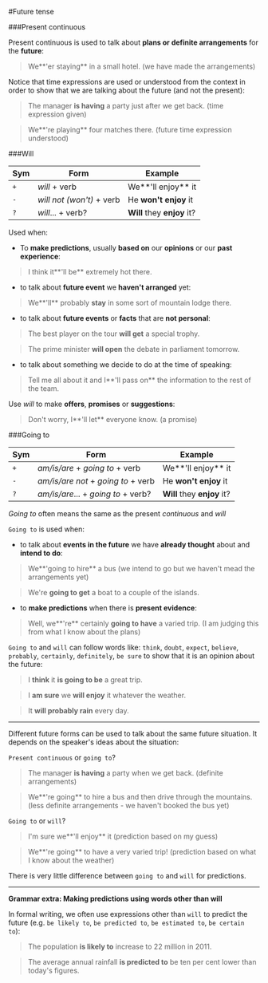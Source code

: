 #Future tense

###Present continuous

Present continuous is used to talk about **plans or definite arrangements** for the **future**:

  > We**'er staying** in a small hotel. (we have made the arrangements)

Notice that time expressions are used or understood from the context in order to show that we are talking about the future (and not the present):

  > The manager **is having** a party just after we get back. (time expression given)

  > We**'re playing** four matches there. (future time expression understood)

###Will

|Sym|Form|Example|
|---|----|-------|
|`+`| _will_ + verb | We**'ll enjoy** it|
|`-`| _will not (won't)_ + verb | He **won't enjoy** it|
|`?`| _will_... + verb? | **Will** they **enjoy** it?|

Used when:

  - To **make predictions**, usually **based on** our **opinions** or our **past experience**:

  > I think it**'ll be** extremely hot there.

  - to talk about **future event** we **haven't arranged** yet:

  > We**'ll** probably **stay** in some sort of mountain lodge there.

  - to talk about **future events** or **facts** that are **not personal**:

  > The best player on the tour **will get** a special trophy.

  > The prime minister **will open** the debate in parliament tomorrow.

  - to talk about something we decide to do at the time of speaking:

  > Tell me all about it and I**'ll pass on** the information to the rest of the team.

  Use _will_ to make **offers**, **promises** or **suggestions**:

  > Don't worry, I**'ll let** everyone know. (a promise)

###Going to

|Sym|Form|Example|
|---|----|-------|
|`+`| _am/is/are_ + _going to_ + verb | We**'ll enjoy** it|
|`-`| _am/is/are not_ + _going to_ + verb | He **won't enjoy** it|
|`?`| _am/is/are_... + _going to_ + verb? | **Will** they **enjoy** it?|

_Going to_ often means the same as the present _continuous_ and _will_

`Going to` is used when:

  - to talk about **events in the future** we have **already thought** about and **intend to do**:

  > We**'going to hire** a bus (we intend to go but we haven't mead the arrangements yet)

  > We're **going to get** a boat to a couple of the islands.

  - to **make predictions** when there is **present evidence**:

  > Well, we**'re** certainly **going to have** a varied trip. (I am judging this from what I know about the plans)

`Going to` and `will` can follow words like: `think`, `doubt`, `expect`, `believe`, `probably`, `certainly`, `definitely`, `be sure` to show that it is an opinion about the future:

  > I **think** it **is going to be** a great trip.

  > I **am sure** we **will enjoy** it whatever the weather.

  > It **will probably rain** every day.

-----------------------------------------------------------

Different future forms can be used to talk about the same future situation. It depends on the speaker's ideas about the situation:

`Present continuous` or `going to`?

  > The manager **is having** a party when we get back. (definite arrangements)


  > We**'re going** to hire a bus and then drive through the mountains. (less definite arrangements - we haven't booked the bus yet)


`Going to` or `will`?

  > I'm sure we**'ll enjoy** it (prediction based on my guess)


  > We**'re going** to have a very varied trip! (prediction based on what I know about the weather)

There is very little difference between `going to` and `will` for predictions.

------------------------------------------

**Grammar extra: Making predictions using words other than will**

In formal writing, we often use expressions other than `will` to predict the future (e.g. `be likely to`, `be predicted to`, `be estimated to`, `be certain to`):

  > The population **is likely to** increase to 22 million in 2011.

  > The average annual rainfall **is predicted to** be ten per cent lower than today's figures.
